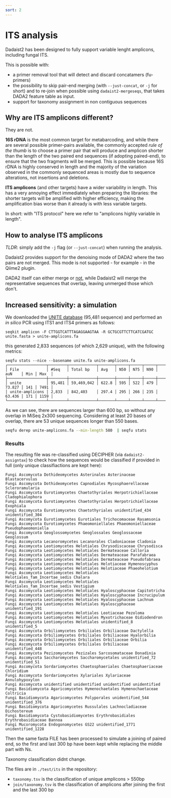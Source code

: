 ```yaml
---
sort: 2
---
```


# ITS analysis

Dadaist2 has been designed to fully support variable lenght amplicons, including fungal ITS.

This is possible with:
* a primer removal tool that will detect and discard concatamers (fu-primers)
* the possibility to skip pair-end merging (with `--just-concat`, or `-j` for short) and to re-join when possible using `dadaist2-mergeseqs`, that takes DADA2 feature table as input.
* support for taxonomy assignment in non contiguous sequences

## Why are ITS amplicons different?

They are not.

**16S rDNA** is the most common target for metabarcoding, and while there are several possible primer-pairs available, the commonly accepted 
_rule of the thumb_ is to choose a primer pair that will produce and amplicon shorter than the length of the two paired end sequences
(if adopting paired-end), to ensure that the two fragments will be merged. This is possible because 16S rDNA is highly conserved in length
and the majority of the variation observed in the commonly sequenced areas is mostly due to sequence alterations, not insertions and deletions.

**ITS amplicons** (and other targets) have a wider variability in length. This has a very annoying effect immediately when preparing the libraries:
the shorter targets will be amplified with higher efficiency, making the amplification bias worse than it already is with less variable targets.

In short: with "ITS protocol" here we refer to "amplicons highly variable in length".

## How to analyse ITS amplicons

*TLDR*: simply add the `-j` flag (or `--just-concat`) when running the analysis.

Dadaist2 provides support for the denoising mode of DADA2 where the two pairs are not merged. This mode is not supported - for example - in the
Qiime2 plugin.

DADA2 itself can either merge or [not](https://github.com/benjjneb/dada2/issues/279), while Dadaist2 will merge the representative sequences
that overlap, leaving unmerged those which don't.


## Increased sensitivity: a simulation

We downloaded the [UNITE database](https://unite.ut.ee/repository.php) (95,481 sequence) and performed
an _in silico_ PCR using ITS1 and ITS4 primers as follows:
```
seqkit amplicon -F CTTGGTCATTTAGAGGAAGTAA -R GCTGCGTTCTTCATCGATGC unite.fasta > unite-amplicons.fa
```

this generated  2,833 sequences (of which 2,629 unique), with the following metrics:

```text
seqfu stats --nice --basename unite.fa unite-amplicons.fa
┌─────────────────┬────────┬────────────┬───────┬─────┬─────┬─────┬────────┬─────┬──────┐
│ File            │ #Seq   │ Total bp   │ Avg   │ N50 │ N75 │ N90 │ auN    │ Min │ Max  │
├─────────────────┼────────┼────────────┼───────┼─────┼─────┼─────┼────────┼─────┼──────┤
│ unite           │ 95,481 │ 59,469,042 │ 622.8 │ 595 │ 522 │ 479 │ 73.827 │ 141 │ 7491 │
│ unite-amplicons │ 2,833  │ 842,403    │ 297.4 │ 295 │ 266 │ 235 │ 63.436 │ 171 │ 1159 │
└─────────────────┴────────┴────────────┴───────┴─────┴─────┴─────┴────────┴─────┴──────┘
```

As we can see, there are sequences larger than 600 bp, so without any overlap in MiSeq 2x300 sequencing.
Considering at least 20 bases of overlap, there are 53 unique sequences longer than 550 bases.

```bash
seqfu derep unite-amplicons.fa --min-length 580  | seqfu stats
```

### Results

The resulting file was re-classified using DECIPHER (via `dadaist2-assigntax`) to check how the sequences would be classified if provided in full (only unique classifiactions are kept here):
```text
Fungi Ascomycota Dothideomycetes Asterinales Asterinaceae Blastacervulus
Fungi Ascomycota Dothideomycetes Capnodiales Mycosphaerellaceae Scleroramularia
Fungi Ascomycota Eurotiomycetes Chaetothyriales Herpotrichiellaceae Cladophialophora
Fungi Ascomycota Eurotiomycetes Chaetothyriales Herpotrichiellaceae Exophiala
Fungi Ascomycota Eurotiomycetes Chaetothyriales unidentified_434 unidentified_304
Fungi Ascomycota Eurotiomycetes Eurotiales Trichocomaceae Rasamsonia
Fungi Ascomycota Eurotiomycetes Phaeomoniellales Phaeomoniellaceae Pseudophaeomoniella
Fungi Ascomycota Geoglossomycetes Geoglossales Geoglossaceae Geoglossum
Fungi Ascomycota Lecanoromycetes Lecanorales Cladoniaceae Cladonia
Fungi Ascomycota Leotiomycetes Helotiales Chrysodiscaceae Chrysodisca
Fungi Ascomycota Leotiomycetes Helotiales Dermateaceae Calloria
Fungi Ascomycota Leotiomycetes Helotiales Dermateaceae Parafabraea
Fungi Ascomycota Leotiomycetes Helotiales Dermateaceae Pseudofabraea
Fungi Ascomycota Leotiomycetes Helotiales Helotiaceae Hymenoscyphus
Fungi Ascomycota Leotiomycetes Helotiales Helotiaceae Phaeohelotium
Fungi Ascomycota Leotiomycetes Helotiales Helotiales_fam_Incertae_sedis Chalara
Fungi Ascomycota Leotiomycetes Helotiales Helotiales_fam_Incertae_sedis Vestigium
Fungi Ascomycota Leotiomycetes Helotiales Hyaloscyphaceae Capitotricha
Fungi Ascomycota Leotiomycetes Helotiales Hyaloscyphaceae Incrucipulum
Fungi Ascomycota Leotiomycetes Helotiales Hyaloscyphaceae Lachnum
Fungi Ascomycota Leotiomycetes Helotiales Hyaloscyphaceae unidentified_191
Fungi Ascomycota Leotiomycetes Helotiales Leotiaceae Pezoloma
Fungi Ascomycota Leotiomycetes Helotiales Myxotrichaceae Oidiodendron
Fungi Ascomycota Leotiomycetes Helotiales unidentified_8 unidentified_5
Fungi Ascomycota Orbiliomycetes Orbiliales Orbiliaceae Dactylella
Fungi Ascomycota Orbiliomycetes Orbiliales Orbiliaceae Hyalorbilia
Fungi Ascomycota Orbiliomycetes Orbiliales Orbiliaceae Orbilia
Fungi Ascomycota Orbiliomycetes Orbiliales Orbiliaceae unidentified_448
Fungi Ascomycota Pezizomycetes Pezizales Sarcosomataceae Donadinia
Fungi Ascomycota Saccharomycetes Saccharomycetales unidentified_72 unidentified_51
Fungi Ascomycota Sordariomycetes Chaetosphaeriales Chaetosphaeriaceae Chloridium
Fungi Ascomycota Sordariomycetes Xylariales Xylariaceae Annulohypoxylon
Fungi Ascomycota unidentified unidentified unidentified unidentified
Fungi Basidiomycota Agaricomycetes Hymenochaetales Hymenochaetaceae Coltricia
Fungi Basidiomycota Agaricomycetes Polyporales unidentified_544 unidentified_376
Fungi Basidiomycota Agaricomycetes Russulales Lachnocladiaceae Dichostereum
Fungi Basidiomycota Cystobasidiomycetes Erythrobasidiales Erythrobasidiaceae Bannoa
Fungi Mucoromycota Endogonomycetes GS22 unidentified_1771 unidentified_1228
```

Then the same fasta FILE has been processed to simulate a joining of paired end, so the first and last 300 bp
have been kept while replacing the middle part with Ns.

Taxonomy classification didnt change.

The files are in `./test/its` in the repository:
* `taxonomy.tsv` is the classification of unique amplicons > 550bp
* `join/taxonomy.tsv` is the classification of amplicons after joining the first and the last 300 bp
